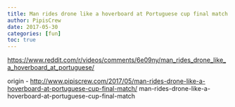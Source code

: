 ```yaml
---
title: Man rides drone like a hoverboard at Portuguese cup final match
author: PipisCrew
date: 2017-05-30
categories: [fun]
toc: true
---
```


https://www.reddit.com/r/videos/comments/6e09ny/man_rides_drone_like_a_hoverboard_at_portuguese/

origin - http://www.pipiscrew.com/2017/05/man-rides-drone-like-a-hoverboard-at-portuguese-cup-final-match/ man-rides-drone-like-a-hoverboard-at-portuguese-cup-final-match